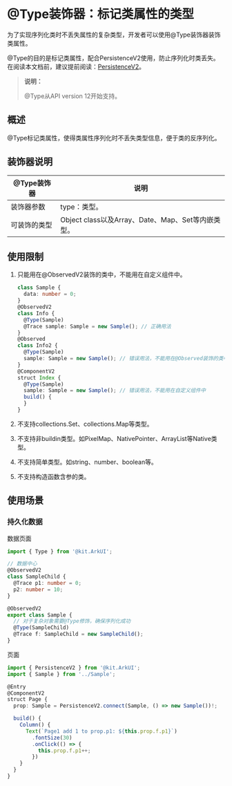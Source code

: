 # \@Type装饰器：标记类属性的类型

为了实现序列化类时不丢失属性的复杂类型，开发者可以使用\@Type装饰器装饰类属性。

\@Type的目的是标记类属性，配合PersistenceV2使用，防止序列化时类丢失。在阅读本文档前，建议提前阅读：[PersistenceV2](./arkts-new-persistencev2.md)。

>**说明：**
>
>\@Type从API version 12开始支持。
>

## 概述

\@Type标记类属性，使得类属性序列化时不丢失类型信息，便于类的反序列化。

## 装饰器说明

| \@Type装饰器 | 说明 |
| ------------------- | ------------------------------------------------------------ |
| 装饰器参数 | type：类型。 |
| 可装饰的类型 | Object class以及Array、Date、Map、Set等内嵌类型。 |

## 使用限制

1. 只能用在\@ObservedV2装饰的类中，不能用在自定义组件中。

    ```ts
    class Sample {
      data: number = 0;
    }
    @ObservedV2
    class Info {
      @Type(Sample)
      @Trace sample: Sample = new Sample(); // 正确用法
    }
    @Observed
    class Info2 {
      @Type(Sample)
      sample: Sample = new Sample(); // 错误用法，不能用在@Observed装饰的类中，编译时报错
    }
    @ComponentV2
    struct Index {
      @Type(Sample)
      sample: Sample = new Sample(); // 错误用法，不能用在自定义组件中
      build() {
      }
    }
    ```

2. 不支持collections.Set、collections.Map等类型。

3. 不支持非buildin类型。如PixelMap、NativePointer、ArrayList等Native类型。

4. 不支持简单类型。如string、number、boolean等。

5. 不支持构造函数含参的类。

## 使用场景

### 持久化数据

数据页面
```ts
import { Type } from '@kit.ArkUI';

// 数据中心
@ObservedV2
class SampleChild {
  @Trace p1: number = 0;
  p2: number = 10;
}

@ObservedV2
export class Sample {
  // 对于复杂对象需要@Type修饰，确保序列化成功
  @Type(SampleChild)
  @Trace f: SampleChild = new SampleChild();
}
```

页面
```ts
import { PersistenceV2 } from '@kit.ArkUI';
import { Sample } from '../Sample';

@Entry
@ComponentV2
struct Page {
  prop: Sample = PersistenceV2.connect(Sample, () => new Sample())!;

  build() {
    Column() {
      Text(`Page1 add 1 to prop.p1: ${this.prop.f.p1}`)
        .fontSize(30)
        .onClick(() => {
          this.prop.f.p1++;
        })
    }
  }
}
```
